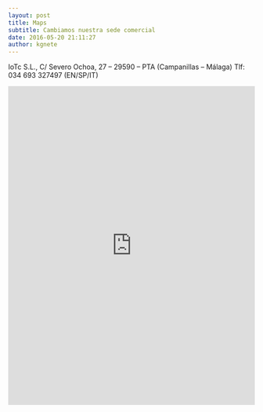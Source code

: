 ```yaml
---
layout: post
title: Maps
subtitle: Cambiamos nuestra sede comercial
date: 2016-05-20 21:11:27
author: kgnete
---
```







IoTc S.L., C/ Severo Ochoa, 27 – 29590 – PTA (Campanillas – Málaga) Tlf: 034 693 327497 (EN/SP/IT)
<iframe src="https://www.google.com/maps/embed?pb=!1m14!1m8!1m3!1d3900774.884883363!2d-5.349251061656975!3d36.595826049910556!3m2!1i1024!2i768!4f13.1!3m3!1m2!1s0xd72f02c9b573bed%3A0x692df308cfa713e8!2sCalle+Severo+Ochoa%2C+27%2C+29590+M%C3%A1laga%2C+Spain!5e0!3m2!1sen!2ses!4v1477052042611" width="100%" height="650" frameborder="0" style="border:0" allowfullscreen></iframe>
